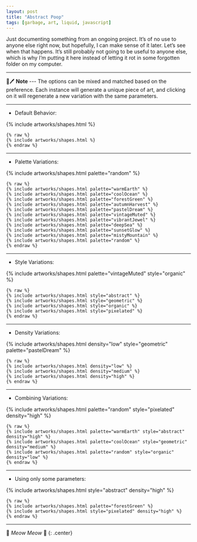 ```yaml
---
layout: post
title: "Abstract Poop"
tags: [garbage, art, liquid, javascript]
---
```


Just documenting something from an ongoing project. It’s of no use to anyone else right now, but hopefully, I can make sense of it later. Let’s see when that happens. It’s still probably not going to be useful to anyone else, which is why I’m putting it here instead of letting it rot in some forgotten folder on my computer.

---

📄🖊 __Note__ --- The options can be mixed and matched based on the preference. Each instance will generate a unique piece of art, and clicking on it will regenerate a new variation with the same parameters.

---

- Default Behavior:

{% include artworks/shapes.html %}

```
{% raw %}
{% include artworks/shapes.html %}
{% endraw %}
```

---

- Palette Variations:

{% include artworks/shapes.html palette="random" %}

```
{% raw %}
{% include artworks/shapes.html palette="warmEarth" %}
{% include artworks/shapes.html palette="coolOcean" %}
{% include artworks/shapes.html palette="forestGreen" %}
{% include artworks/shapes.html palette="autumnHarvest" %}
{% include artworks/shapes.html palette="pastelDream" %}
{% include artworks/shapes.html palette="vintageMuted" %}
{% include artworks/shapes.html palette="vibrantJewel" %}
{% include artworks/shapes.html palette="deepSea" %}
{% include artworks/shapes.html palette="sunsetGlow" %}
{% include artworks/shapes.html palette="mistyMountain" %}
{% include artworks/shapes.html palette="random" %}
{% endraw %}
```

---

- Style Variations:

{% include artworks/shapes.html palette="vintageMuted" style="organic" %}

```
{% raw %}
{% include artworks/shapes.html style="abstract" %}
{% include artworks/shapes.html style="geometric" %}
{% include artworks/shapes.html style="organic" %}
{% include artworks/shapes.html style="pixelated" %}
{% endraw %}
```

---

- Density Variations:

{% include artworks/shapes.html density="low" style="geometric" palette="pastelDream" %}

```
{% raw %}
{% include artworks/shapes.html density="low" %}
{% include artworks/shapes.html density="medium" %}
{% include artworks/shapes.html density="high" %}
{% endraw %}
```

---

- Combining Variations:

{% include artworks/shapes.html palette="random" style="pixelated" density="high" %}

```
{% raw %}
{% include artworks/shapes.html palette="warmEarth" style="abstract" density="high" %}
{% include artworks/shapes.html palette="coolOcean" style="geometric" density="medium" %}
{% include artworks/shapes.html palette="random" style="organic" density="low" %}
{% endraw %}
```

---

- Using only some parameters:

{% include artworks/shapes.html style="abstract" density="high" %}

```
{% raw %}
{% include artworks/shapes.html palette="forestGreen" %}
{% include artworks/shapes.html style="pixelated" density="high" %}
{% endraw %}
```

---

🐬 *Meow Meow* 🐬
{: .center}
